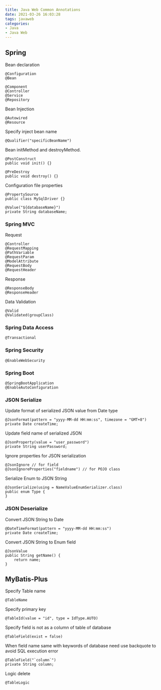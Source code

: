 ```yaml
---
title: Java Web Common Annotations
date: 2021-03-26 16:03:28
tags: javaweb
categories:
- Java
- Java Web
---
```




## Spring

Bean declaration

```
@Configuration
@Bean
```

```
@Component
@Controller
@Service
@Repository
```

Bean Injection

```
@Autowired
@Resource
```

Specify inject bean name

```
@Qualifier("specificBeanName")
```

Bean initMethod and destroyMethod.

```
@PostConstruct
public void init() {}
```

```
@PreDestroy
public void destroy() {}
```

Configuration file properties

```
@PropertySource
public class MySqlDriver {}
```

```
@Value("${databaseName}")
private String databaseName;
```



### Spring MVC

Request

```
@Controller
@RequestMapping
@PathVariable
@RequestParam
@ModelAttribute
@RequestBody
@RequestHeader
```

Response

```
@ResponseBody
@ResponseHeader
```

Data Validation

```
@Valid
@Validated(groupClass)
```



### Spring Data Access

```
@Transactional
```



### Spring Security

```
@EnableWebSecurity
```

### Spring Boot

```
@SpringBootApplication
@EnableAutoConfiguration
```



### JSON Serialize

Update format of serialized JSON value from Date type 

```
@JsonFormat(pattern = "yyyy-MM-dd HH:mm:ss", timezone = "GMT+8")
private Date createTime;
```

Update field name of serialized JSON

```
@JsonProperty(value = "user_password")
private String userPassword;
```

Ignore properties for JSON serialization

```
@JsonIgnore // for field
@JsonIgnoreProperties("fieldname") // for POJO class
```

Serialize Enum to JSON String

```
@JsonSerialize(using = NameValueEnumSerializer.class)
public enum Type {
}
```



### JSON Deserialize

Convert JSON String to Date

```
@DateTimeFormat(pattern = "yyyy-MM-dd HH:mm:ss")
private Date createTime;
```

Convert JSON String to Enum field

```
@JsonValue
public String getName() {
	return name;
}
```



## MyBatis-Plus

Specify Table name

```
@TableName
```

Specify primary key

```
@TableId(value = "id", type = IdType.AUTO)
```

Specify field is not as a column of table of database

```
@TableField(exist = false)
```

When field name same with keywords of database need use backquote to avoid SQL execution error

```
@TableField("`column`")
private String column;
```

Logic delete

```
@TableLogic
```



